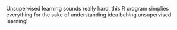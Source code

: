 Unsupervised learning sounds really hard, this R program simplies everything for the sake of understanding idea behing unsupervised learning!

